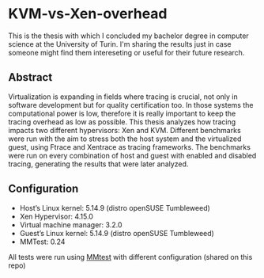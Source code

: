 # KVM-vs-Xen-overhead
This is the thesis with which I concluded my bachelor degree in computer science at the University of Turin. I'm sharing the results just in case someone might find them intereseting or useful for their future research.

## Abstract ##
Virtualization is expanding in fields where tracing is crucial, not only in software development but for quality certification too.
In those systems the computational power is low, therefore it is really important to keep the tracing overhead as low as possible. 
This thesis analyzes how tracing impacts two different hypervisors: Xen and KVM. 
Different benchmarks were run with the aim to stress both the host system and the virtualized guest, using Ftrace and Xentrace as tracing frameworks.
The benchmarks were run on every combination of host and guest with enabled and disabled tracing, generating the results that were later analyzed.

## Configuration ##

* Host’s Linux kernel: 5.14.9 (distro openSUSE Tumbleweed)
* Xen Hypervisor: 4.15.0
* Virtual machine manager: 3.2.0
* Guest’s Linux kernel: 5.14.9 (distro openSUSE Tumbleweed)
* MMTest: 0.24

All tests were run using [MMtest](https://github.com/gormanm/mmtests "MMtest") with different configuration (shared on this repo) 

